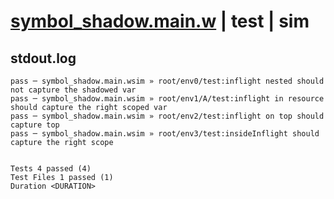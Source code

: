 # [symbol_shadow.main.w](../../../../../examples/tests/valid/symbol_shadow.main.w) | test | sim

## stdout.log
```log
pass ─ symbol_shadow.main.wsim » root/env0/test:inflight nested should not capture the shadowed var       
pass ─ symbol_shadow.main.wsim » root/env1/A/test:inflight in resource should capture the right scoped var
pass ─ symbol_shadow.main.wsim » root/env2/test:inflight on top should capture top                        
pass ─ symbol_shadow.main.wsim » root/env3/test:insideInflight should capture the right scope             
 
 
Tests 4 passed (4)
Test Files 1 passed (1)
Duration <DURATION>
```

